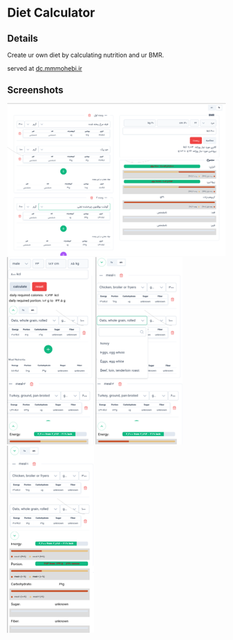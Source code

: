 # Diet Calculator

## Details
Create ur own diet by calculating nutrition and ur BMR.

served at [dc.mmmohebi.ir](https://dc.mmmohebi.ir/)


## Screenshots

<img src="./public/screenshot/desktop-fa-1.png" alt="desktop" width="610"/>
<br/>
<img src="./public/screenshot/mobile-en-1.png" alt="mobile-1" width="200"/>
<img src="./public/screenshot/mobile-en-2.png" alt="mobile-2" width="200"/>
<img src="./public/screenshot/mobile-en-3.png" alt="mobile-3" width="200"/>


